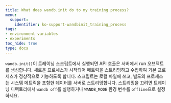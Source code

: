 ```yaml
---
title: What does wandb.init do to my training process?
menu:
  support:
    identifier: ko-support-wandbinit_training_process
tags:
- environment variables
- experiments
toc_hide: true
type: docs
---
```


`wandb.init()`이 트레이닝 스크립트에서 실행되면 API 호출은 서버에서 run 오브젝트를 생성합니다. 새로운 프로세스가 시작되어 메트릭을 스트리밍하고 수집하여 기본 프로세스가 정상적으로 기능하도록 합니다. 스크립트는 로컬 파일에 쓰고, 별도의 프로세스는 시스템 메트릭을 포함한 데이터를 서버로 스트리밍합니다. 스트리밍을 끄려면 트레이닝 디렉토리에서 `wandb off`를 실행하거나 `WANDB_MODE` 환경 변수를 `offline`으로 설정하세요.
